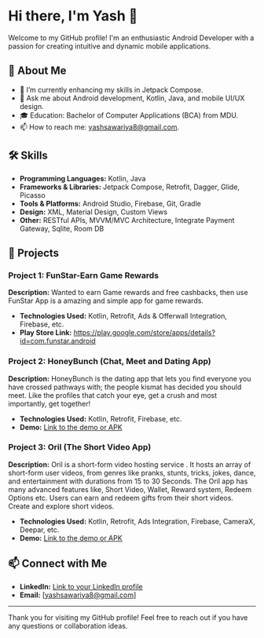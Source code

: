 # Hi there, I'm Yash 👋

Welcome to my GitHub profile! I'm an enthusiastic Android Developer with a passion for creating intuitive and dynamic mobile applications. 

## 🚀 About Me

- 🌱 I’m currently enhancing my skills in Jetpack Compose.
- 💬 Ask me about Android development, Kotlin, Java, and mobile UI/UX design.
- 🎓 Education: Bachelor of Computer Applications (BCA) from MDU.
- 📫 How to reach me: yashsawariya8@gmail.com.

## 🛠️ Skills

- **Programming Languages:** Kotlin, Java
- **Frameworks & Libraries:** Jetpack Compose, Retrofit, Dagger, Glide, Picasso
- **Tools & Platforms:** Android Studio, Firebase, Git, Gradle
- **Design:** XML, Material Design, Custom Views
- **Other:** RESTful APIs, MVVM/MVC Architecture, Integrate Payment Gateway, Sqlite, Room DB

## 📱 Projects

### Project 1: FunStar-Earn Game Rewards
**Description:** Wanted to earn Game rewards and free cashbacks, then use
FunStar App is a amazing and simple app for game rewards.

- **Technologies Used:** Kotlin, Retrofit, Ads & Offerwall Integration, Firebase, etc.
- **Play Store Link:** https://play.google.com/store/apps/details?id=com.funstar.android

### Project 2: HoneyBunch (Chat, Meet and Dating App)
**Description:** HoneyBunch is the dating app that lets you find everyone
you have crossed pathways with; the people kismat has
decided you should meet. Like the profiles that catch your
eye, get a crush and most importantly, get together!

- **Technologies Used:** Kotlin, Retrofit, Firebase, etc.
- **Demo:** [Link to the demo or APK](#)

### Project 3: Oril (The Short Video App)
**Description:** Oril is a short-form video hosting service .
It hosts an array of short-form user videos, from genres like pranks, stunts, tricks, jokes, dance, and entertainment with durations from 15 to 30 Seconds.
The Oril app has many advanced features like, Short Video, Wallet, Reward system, Redeem Options etc.
Users can earn and redeem gifts from their short videos.
Create and explore short videos.

- **Technologies Used:** Kotlin, Retrofit, Ads Integration, Firebase, CameraX, Deepar, etc.
- **Demo:** [Link to the demo or APK](#)

## 📫 Connect with Me

- **LinkedIn:** [Link to your LinkedIn profile](https://www.linkedin.com/in/yash-sawariya/)
- **Email:** [yashsawariya8@gmail.com]

---

Thank you for visiting my GitHub profile! Feel free to reach out if you have any questions or collaboration ideas.



